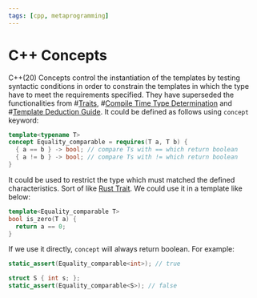 ```yaml
---
tags: [cpp, metaprogramming]
---
```


# C++ Concepts

C++(20) Concepts control the instantiation of the templates by testing syntactic
conditions in order to constrain the templates in which the type have to meet
the requirements specified. They have superseded the functionalities from
#[Traits](202204181611.md), #[Compile Time Type Determination](202204181536.md)
and #[Template Deduction Guide](202204182011.md). It could be defined as follows
using `concept` keyword:

```cpp
template<typename T>
concept Equality_comparable = requires(T a, T b) {
  { a == b } -> bool; // compare Ts with == which return boolean
  { a != b } -> bool; // compare Ts with != which return boolean
}
```

It could be used to restrict the type which must matched the defined
characteristics. Sort of like [Rust Trait](202204061235.md). We could use it in
a template like below:

```cpp
template<Equality_comparable T>
bool is_zero(T a) {
  return a == 0;
}
```

If we use it directly, `concept` will always return boolean. For example:

```cpp
static_assert(Equality_comparable<int>); // true

struct S { int s; };
static_assert(Equality_comparable<S>); // false
```

